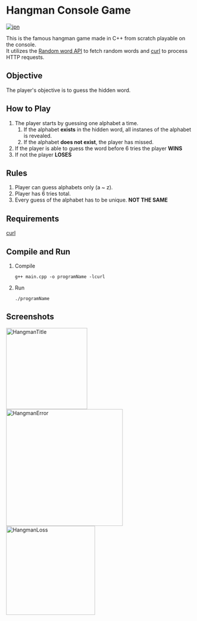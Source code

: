 # Hangman Console Game
[![jpn](https://img.shields.io/badge/lang-jpn-red.svg)](https://github.com/renm10/Hangman/blob/main/README-jp.md)

This is the famous hangman game made in C++ from scratch playable on the console.   
It utilizes the [Random word API](https://random-word-api.herokuapp.com/home) to fetch random words and [curl](https://curl.se/) to process HTTP requests.

## Objective
The player's objective is to guess the hidden word.

## How to Play
1. The player starts by guessing one alphabet a time.
    1. If the alphabet **exists** in the hidden word, all instanes of the alphabet is revealed. 
    2. If the alphabet **does not exist**, the player has missed.
2. If the player is able to guess the word before 6 tries the player **WINS**
3. If not the player **LOSES**

## Rules
1. Player can guess alphabets only (a ~ z).
2. Player has 6 tries total.
3. Every guess of the alphabet has to be unique. **NOT THE SAME**

## Requirements
[curl](https://curl.se/)

## Compile and Run
1. Compile
    ```
    g++ main.cpp -o programName -lcurl
    ```
2. Run
    ```
    ./programName
    ```

## Screenshots
<img width="219" alt="HangmanTitle" src="https://github.com/renm10/Hangman/assets/43124584/74baa81a-e780-4021-9065-c4e009f915a8"><BR CLEAR-ALL/>
<img width="315" alt="HangmanError" src="https://github.com/renm10/Hangman/assets/43124584/97b30e38-a25d-4247-9522-4ab441a2a406"><BR CLEAR-ALL/>
<img width="240" alt="HangmanLoss" src="https://github.com/renm10/Hangman/assets/43124584/e4de1463-6d82-4655-8f5c-053cf2648bfd"><BR CLEAR-ALL/>
